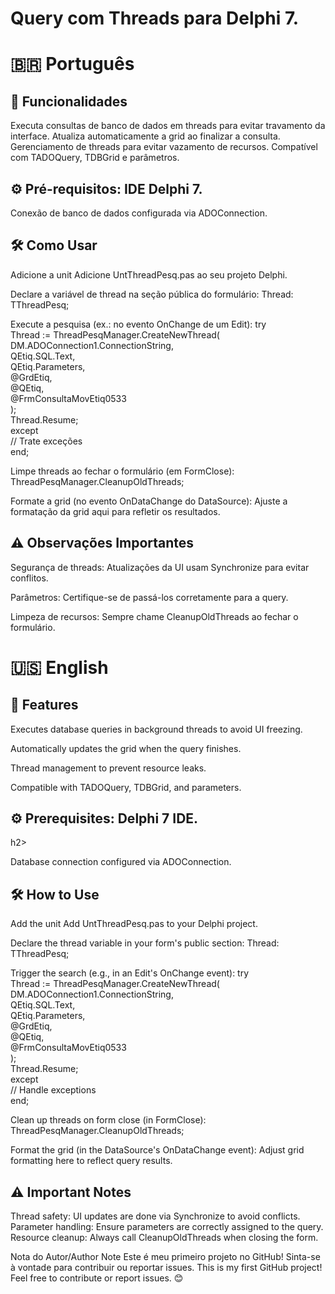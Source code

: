<h1>Query com Threads para Delphi 7.</h1>

<h1>🇧🇷 Português</h1>

<h2>📌 Funcionalidades</h2>

Executa consultas de banco de dados em threads para evitar travamento da interface. Atualiza automaticamente a grid ao finalizar a consulta. Gerenciamento de threads para evitar vazamento de recursos.
Compatível com TADOQuery, TDBGrid e parâmetros.

<h2>⚙️ Pré-requisitos: IDE Delphi 7.</h2>

Conexão de banco de dados configurada via ADOConnection.

<h2>🛠 Como Usar</h2>

Adicione a unit
Adicione UntThreadPesq.pas ao seu projeto Delphi.

Declare a variável de thread na seção pública do formulário:
Thread: TThreadPesq;  

Execute a pesquisa (ex.: no evento OnChange de um Edit):
try  
  Thread := ThreadPesqManager.CreateNewThread(  
    DM.ADOConnection1.ConnectionString,  
    QEtiq.SQL.Text,  
    QEtiq.Parameters,  
    @GrdEtiq,  
    @QEtiq,  
    @FrmConsultaMovEtiq0533  
  );  
  Thread.Resume;  
except  
  // Trate exceções  
end;  

Limpe threads ao fechar o formulário (em FormClose):
ThreadPesqManager.CleanupOldThreads;  

Formate a grid (no evento OnDataChange do DataSource):
Ajuste a formatação da grid aqui para refletir os resultados.

<h2>⚠️ Observações Importantes</h2>

Segurança de threads: Atualizações da UI usam Synchronize para evitar conflitos.

Parâmetros: Certifique-se de passá-los corretamente para a query.

Limpeza de recursos: Sempre chame CleanupOldThreads ao fechar o formulário.

<h1>🇺🇸 English</h1>
<h2>📌 Features</h2>

Executes database queries in background threads to avoid UI freezing.

Automatically updates the grid when the query finishes.

Thread management to prevent resource leaks.

Compatible with TADOQuery, TDBGrid, and parameters.

<h2>⚙️ Prerequisites: Delphi 7 IDE.</h2>h2>

Database connection configured via ADOConnection.

<h2>🛠 How to Use</h2>

Add the unit
Add UntThreadPesq.pas to your Delphi project.

Declare the thread variable in your form's public section:
Thread: TThreadPesq;  

Trigger the search (e.g., in an Edit's OnChange event):
try  
  Thread := ThreadPesqManager.CreateNewThread(  
    DM.ADOConnection1.ConnectionString,  
    QEtiq.SQL.Text,  
    QEtiq.Parameters,  
    @GrdEtiq,  
    @QEtiq,  
    @FrmConsultaMovEtiq0533  
  );  
  Thread.Resume;  
except  
  // Handle exceptions  
end;  

Clean up threads on form close (in FormClose):
ThreadPesqManager.CleanupOldThreads;  

Format the grid (in the DataSource's OnDataChange event):
Adjust grid formatting here to reflect query results.

<h2>⚠️ Important Notes</h2>

Thread safety: UI updates are done via Synchronize to avoid conflicts.
Parameter handling: Ensure parameters are correctly assigned to the query.
Resource cleanup: Always call CleanupOldThreads when closing the form.

Nota do Autor/Author Note
Este é meu primeiro projeto no GitHub! Sinta-se à vontade para contribuir ou reportar issues.
This is my first GitHub project! Feel free to contribute or report issues. 😊
